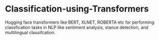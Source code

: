 # Classification-using-Transformers

Hugging face transformers like BERT, XLNET, ROBERTA etc for performing classfication tasks in NLP like sentiment analysis, stance detection, and multilingual classifcation.
